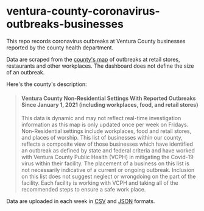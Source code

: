 # ventura-county-coronavirus-outbreaks-businesses

This repo records coronavirus outbreaks at Ventura County businesses reported by the county health department.

Data are scraped from the [county's map](https://www.venturacountyrecovers.org/business-outbreaks/) of outbreaks at retail stores, restaurants and other workplaces. The dashboard does not define the size of an outbreak.

Here's the county's description:
>#### Ventura County Non-Residential Settings With Reported Outbreaks Since January 1, 2021 (including workplaces, food, and retail stores)
>
>This data is dynamic and may not reflect real-time investigation information as this map is only updated once per week on Fridays. Non-Residential settings include workplaces, food and retail stores, and places of worship. This list of businesses within our county, reflects a composite view of those businesses which have identified an outbreak as defined by state and federal criteria and have worked with Ventura County Public Health (VCPH) in mitigating the Covid-19 virus within their facility. The placement of a business on this list is not necessarily indicative of a current or ongoing outbreak. Inclusion on this list does not suggest neglect or wrongdoing on the part of the facility. Each facility is working with VCPH and taking all of the recommended steps to ensure a safe work place.

Data are uploaded in each week in [CSV](https://github.com/seangreene/ventura-county-coronavirus-outbreaks-businesses/tree/main/_data/csv) and [JSON](https://github.com/seangreene/ventura-county-coronavirus-outbreaks-businesses/tree/main/_data/json) formats.
